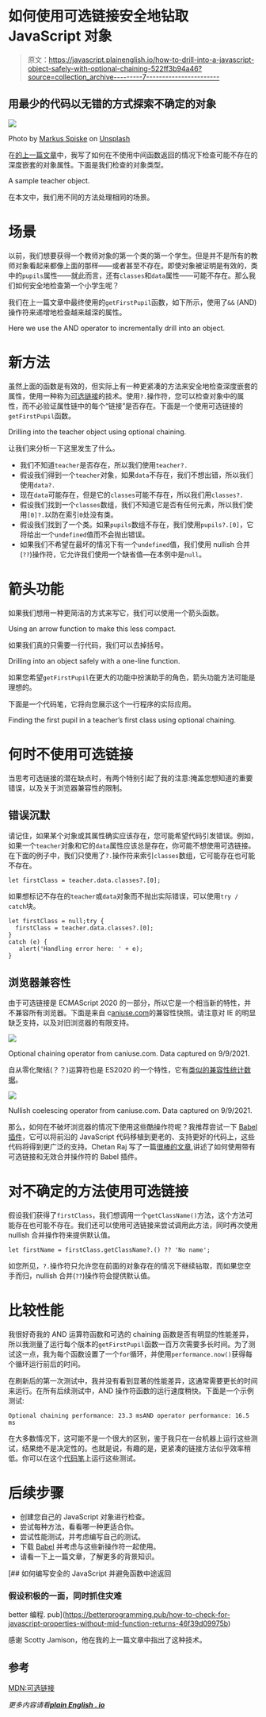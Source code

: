 # 如何使用可选链接安全地钻取 JavaScript 对象

> 原文：<https://javascript.plainenglish.io/how-to-drill-into-a-javascript-object-safely-with-optional-chaining-522ff3b94a46?source=collection_archive---------7----------------------->

## 用最少的代码以无错的方式探索不确定的对象

![](img/7767a2bb399910949f4c74530cb9da78.png)

Photo by [Markus Spiske](https://unsplash.com/@markusspiske?utm_source=unsplash&utm_medium=referral&utm_content=creditCopyText) on [Unsplash](https://unsplash.com/s/photos/chain-links?utm_source=unsplash&utm_medium=referral&utm_content=creditCopyText)

在[的上一篇文章](https://betterprogramming.pub/how-to-check-for-javascript-properties-without-mid-function-returns-46f39d09975b)中，我写了如何在不使用中间函数返回的情况下检查可能不存在的深度嵌套的对象属性。下面是我们检查的对象类型。

A sample teacher object.

在本文中，我们用不同的方法处理相同的场景。

# 场景

以前，我们想要获得一个教师对象的第一个类的第一个学生。但是并不是所有的教师对象看起来都像上面的那样——或者甚至不存在。即使对象被证明是有效的，类中的`pupils`属性——就此而言，还有`classes`和`data`属性——可能不存在。那么我们如何安全地检查第一个小学生呢？

我们在上一篇文章中最终使用的`getFirstPupil`函数，如下所示，使用了`&&` (AND)操作符来递增地检查越来越深的属性。

Here we use the AND operator to incrementally drill into an object.

# 新方法

虽然上面的函数是有效的，但实际上有一种更紧凑的方法来安全地检查深度嵌套的属性，使用一种称为[可选链接](https://developer.mozilla.org/en-US/docs/Web/JavaScript/Reference/Operators/Optional_chaining)的技术。使用`?.`操作符，您可以检查对象中的属性，而不必验证属性链中的每个“链接”是否存在。下面是一个使用可选链接的`getFirstPupil`函数。

Drilling into the teacher object using optional chaining.

让我们来分析一下这里发生了什么。

*   我们不知道`teacher`是否存在，所以我们使用`teacher?.`
*   假设我们得到一个`teacher`对象，如果`data`不存在，我们不想出错，所以我们使用`data?.`
*   现在`data`可能存在，但是它的`classes`可能不存在，所以我们用`classes?.`
*   假设我们找到一个`classes`数组，我们不知道它是否有任何元素，所以我们使用`[0]?.`以防在索引`0`处没有类。
*   假设我们找到了一个类。如果`pupils`数组不存在，我们使用`pupils?.[0]`，它将给出一个`undefined`值而不会抛出错误。
*   如果我们不希望在最坏的情况下有一个`undefined`值，我们使用 nullish 合并(`??`)操作符，它允许我们使用一个缺省值—在本例中是`null`。

# 箭头功能

如果我们想用一种更简洁的方式来写它，我们可以使用一个箭头函数。

Using an arrow function to make this less compact.

如果我们真的只需要一行代码，我们可以去掉括号。

Drilling into an object safely with a one-line function.

如果您希望`getFirstPupil`在更大的功能中扮演助手的角色，箭头功能方法可能是理想的。

下面是一个代码笔，它将向您展示这个一行程序的实际应用。

Finding the first pupil in a teacher’s first class using optional chaining.

# 何时不使用可选链接

当思考可选链接的潜在缺点时，有两个特别引起了我的注意:掩盖您想知道的重要错误，以及关于浏览器兼容性的限制。

## 错误沉默

请记住，如果某个对象或其属性确实应该存在，您可能希望代码引发错误。例如，如果一个`teacher`对象和它的`data`属性应该总是存在，你可能不想使用可选链接。在下面的例子中，我们只使用了`?.`操作符来索引`classes`数组，它可能存在也可能不存在。

```
let firstClass = teacher.data.classes?.[0];
```

如果想标记不存在的`teacher`或`data`对象而不抛出实际错误，可以使用`try / catch`块。

```
let firstClass = null;try {
  firstClass = teacher.data.classes?.[0];
}
catch (e) {
   alert('Handling error here: ' + e);
}
```

## 浏览器兼容性

由于可选链接是 ECMAScript 2020 的一部分，所以它是一个相当新的特性，并不兼容所有浏览器。下面是来自 c[aniuse.com](https://caniuse.com/?search=optional%20chaining)的兼容性快照。请注意对 IE 的明显缺乏支持，以及对旧浏览器的有限支持。

![](img/4e450265cfd214eb9344576eff095eaa.png)

Optional chaining operator from caniuse.com. Data captured on 9/9/2021.

自从零化聚结(？？)运算符也是 ES2020 的一个特性，它有[类似的兼容性统计数据](https://caniuse.com/?search=null%20coalescing)。

![](img/912993b23c38aac851d6ab80f7afda21.png)

Nullish coelescing operator from caniuse.com. Data captured on 9/9/2021.

那么，如何在不破坏浏览器的情况下使用这些酷操作符呢？我推荐尝试一下 [Babel 插件](https://babeljs.io/)，它可以将前沿的 JavaScript 代码移植到更老的、支持更好的代码上，这些代码将得到更广泛的支持。Chetan Raj 写了一篇[很棒的文章](/the-optional-chaining-operator-in-javascript-e151ecafcbd8),讲述了如何使用带有可选链接和无效合并操作符的 Babel 插件。

# 对不确定的方法使用可选链接

假设我们获得了`firstClass`，我们想调用一个`getClassName()`方法，这个方法可能存在也可能不存在。我们还可以使用可选链接来尝试调用此方法，同时再次使用 nullish 合并操作符来提供默认值。

```
let firstName = firstClass.getClassName?.() ?? 'No name';
```

如您所见，`?.`操作符只允许您在前面的对象存在的情况下继续钻取，而如果您空手而归，nullish 合并(`??`)操作符会提供默认值。

# 比较性能

我很好奇我的 AND 运算符函数和可选的 chaining 函数是否有明显的性能差异，所以我测量了运行每个版本的`getFirstPupil`函数一百万次需要多长时间。为了测试这一点，我为每个函数设置了一个`for`循环，并使用`performance.now()`获得每个循环运行前后的时间。

在刷新后的第一次测试中，我并没有看到显著的性能差异，这通常需要更长的时间来运行。在所有后续测试中，AND 操作符函数的运行速度稍快。下面是一个示例测试:

```
Optional chaining performance: 23.3 msAND operator performance: 16.5 ms
```

在大多数情况下，这可能不是一个很大的区别，鉴于我只在一台机器上运行这些测试，结果绝不是决定性的。也就是说，有趣的是，更紧凑的链接方法似乎效率稍低。你可以在这个[代码笔](https://codepen.io/nevkatz/pen/WNOpRvq)上运行这些测试。

# 后续步骤

*   创建您自己的 JavaScript 对象进行检查。
*   尝试每种方法，看看哪一种更适合你。
*   尝试性能测试，并考虑编写自己的测试。
*   下载 [Babel](https://babeljs.io/) 并考虑与这些新操作符一起使用。
*   请看一下上一篇文章，了解更多的背景知识。

[](https://betterprogramming.pub/how-to-check-for-javascript-properties-without-mid-function-returns-46f39d09975b) [## 如何编写安全的 JavaScript 并避免函数中途返回

### 假设积极的一面，同时抓住灾难

better 编程. pub](https://betterprogramming.pub/how-to-check-for-javascript-properties-without-mid-function-returns-46f39d09975b) 

感谢 Scotty Jamison，他在我的上一篇文章中指出了这种技术。

## 参考

[MDN:可选链接](https://developer.mozilla.org/en-US/docs/Web/JavaScript/Reference/Operators/Optional_chaining)

*更多内容请看*[***plain English . io***](http://plainenglish.io/)